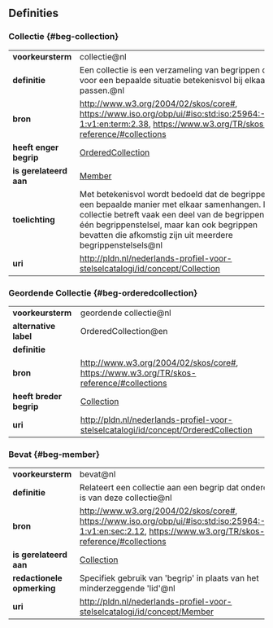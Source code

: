 ## Definities

### Collectie {#beg-collection}

|                       |                                       |
|-----------------------|---------------------------------------|
| **voorkeursterm**   | collectie@nl |
| **definitie**        | Een collectie is een verzameling van begrippen die voor een bepaalde situatie betekenisvol bij elkaar passen.@nl |
| **bron** | http://www.w3.org/2004/02/skos/core#, https://www.iso.org/obp/ui/#iso:std:iso:25964:-1:ed-1:v1:en:term:2.38, https://www.w3.org/TR/skos-reference/#collections |
| **heeft enger begrip**   | [OrderedCollection](#beg-orderedcollection)|
| **is gerelateerd aan**   | [Member](#beg-member)|
| **toelichting** | Met betekenisvol wordt bedoeld dat de begrippen op een bepaalde manier met elkaar samenhangen. Een collectie betreft vaak een deel van de begrippen uit één begrippenstelsel, maar kan ook begrippen bevatten die afkomstig zijn uit meerdere begrippenstelsels@nl |
| **uri** | http://pldn.nl/nederlands-profiel-voor-stelselcatalogi/id/concept/Collection |

### Geordende Collectie {#beg-orderedcollection}

|                       |                                       |
|-----------------------|---------------------------------------|
| **voorkeursterm**   | geordende collectie@nl |
| **alternative label** | OrderedCollection@en |
| **definitie**        |  |
| **bron** | http://www.w3.org/2004/02/skos/core#, https://www.w3.org/TR/skos-reference/#collections |
| **heeft breder begrip**   | [Collection](#beg-collection)|
| **uri** | http://pldn.nl/nederlands-profiel-voor-stelselcatalogi/id/concept/OrderedCollection |

### Bevat {#beg-member}

|                       |                                       |
|-----------------------|---------------------------------------|
| **voorkeursterm**   | bevat@nl |
| **definitie**        | Relateert een collectie aan een begrip dat onderdeel is van deze collectie@nl |
| **bron** | http://www.w3.org/2004/02/skos/core#, https://www.iso.org/obp/ui/#iso:std:iso:25964:-1:ed-1:v1:en:sec:2.12, https://www.w3.org/TR/skos-reference/#collections |
| **is gerelateerd aan**   | [Collection](#beg-collection)|
| **redactionele opmerking** | Specifiek gebruik van &#39;begrip&#39; in plaats van het minderzeggende &#39;lid&#39;@nl |
| **uri** | http://pldn.nl/nederlands-profiel-voor-stelselcatalogi/id/concept/Member |
